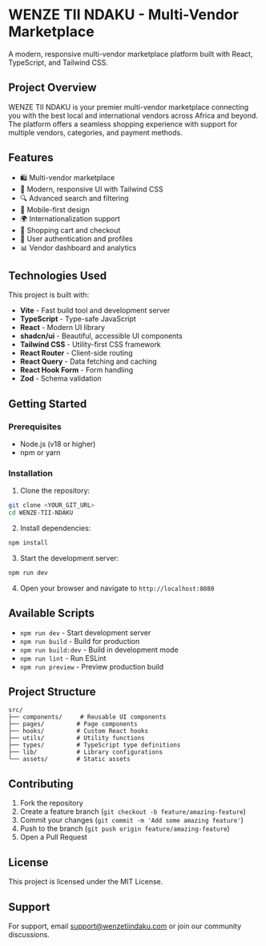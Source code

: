 # WENZE TII NDAKU - Multi-Vendor Marketplace

A modern, responsive multi-vendor marketplace platform built with React, TypeScript, and Tailwind CSS.

## Project Overview

WENZE TII NDAKU is your premier multi-vendor marketplace connecting you with the best local and international vendors across Africa and beyond. The platform offers a seamless shopping experience with support for multiple vendors, categories, and payment methods.

## Features

- 🛍️ Multi-vendor marketplace
- 🎨 Modern, responsive UI with Tailwind CSS
- 🔍 Advanced search and filtering
- 📱 Mobile-first design
- 🌍 Internationalization support
- 🛒 Shopping cart and checkout
- 👤 User authentication and profiles
- 📊 Vendor dashboard and analytics

## Technologies Used

This project is built with:

- **Vite** - Fast build tool and development server
- **TypeScript** - Type-safe JavaScript
- **React** - Modern UI library
- **shadcn/ui** - Beautiful, accessible UI components
- **Tailwind CSS** - Utility-first CSS framework
- **React Router** - Client-side routing
- **React Query** - Data fetching and caching
- **React Hook Form** - Form handling
- **Zod** - Schema validation

## Getting Started

### Prerequisites

- Node.js (v18 or higher)
- npm or yarn

### Installation

1. Clone the repository:
```bash
git clone <YOUR_GIT_URL>
cd WENZE-TII-NDAKU
```

2. Install dependencies:
```bash
npm install
```

3. Start the development server:
```bash
npm run dev
```

4. Open your browser and navigate to `http://localhost:8080`

## Available Scripts

- `npm run dev` - Start development server
- `npm run build` - Build for production
- `npm run build:dev` - Build in development mode
- `npm run lint` - Run ESLint
- `npm run preview` - Preview production build

## Project Structure

```
src/
├── components/     # Reusable UI components
├── pages/         # Page components
├── hooks/         # Custom React hooks
├── utils/         # Utility functions
├── types/         # TypeScript type definitions
├── lib/           # Library configurations
└── assets/        # Static assets
```

## Contributing

1. Fork the repository
2. Create a feature branch (`git checkout -b feature/amazing-feature`)
3. Commit your changes (`git commit -m 'Add some amazing feature'`)
4. Push to the branch (`git push origin feature/amazing-feature`)
5. Open a Pull Request

## License

This project is licensed under the MIT License.

## Support

For support, email support@wenzetiindaku.com or join our community discussions.